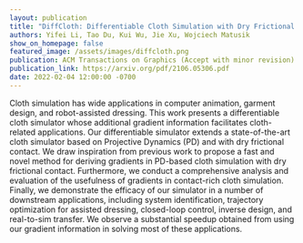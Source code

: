 ```yaml
---
layout: publication
title: "DiffCloth: Differentiable Cloth Simulation with Dry Frictional Contact"
authors: Yifei Li, Tao Du, Kui Wu, Jie Xu, Wojciech Matusik
show_on_homepage: false
featured_image: /assets/images/diffcloth.png
publication: ACM Transactions on Graphics (Accept with minor revision)
publication_link: https://arxiv.org/pdf/2106.05306.pdf
date: 2022-02-04 12:00:00 -0700
---
```

Cloth simulation has wide applications in computer animation, garment design, and robot-assisted dressing. This work presents a differentiable cloth simulator whose additional gradient information facilitates cloth-related applications. Our differentiable simulator extends a state-of-the-art cloth simulator based on Projective Dynamics (PD) and with dry frictional contact. We draw inspiration from previous work to propose a fast and novel method for deriving gradients in PD-based cloth simulation with dry frictional contact. Furthermore, we conduct a comprehensive analysis and evaluation of the usefulness of gradients in contact-rich cloth simulation. Finally, we demonstrate the efficacy of our simulator in a number of downstream applications, including system identification, trajectory optimization for assisted dressing, closed-loop control, inverse design, and real-to-sim transfer. We observe a substantial speedup obtained from using our gradient information in solving most of these applications.

